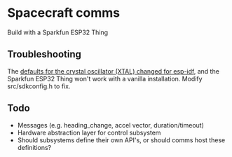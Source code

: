 # Spacecraft comms

Build with a Sparkfun ESP32 Thing

## Troubleshooting

The [defaults for the crystal oscillator (XTAL) changed for esp-idf](https://esp32.com/viewtopic.php?t=2800), and the Sparkfun ESP32 Thing won't work with a vanilla installation. Modify src/sdkconfig.h to fix.

## Todo

* Messages (e.g. heading_change, accel vector, duration/timeout)
* Hardware abstraction layer for control subsystem
* Should subsystems define their own API's, or should comms host these definitions?
